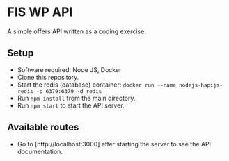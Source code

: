 # FIS WP API

A simple offers API written as a coding exercise.

## Setup

* Software required: Node JS, Docker
* Clone this repository.
* Start the redis (database) container: `docker run --name nodejs-hapijs-redis -p 6379:6379 -d redis`
* Run `npm install` from the main directory.
* Run `npm start` to start the API server.

## Available routes

* Go to [http://localhost:3000] after starting the server to see the API documentation.


